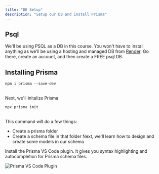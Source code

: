 ```yaml
---
title: "DB Setup"
description: "Setup our DB and install Prisma"
---
```


## Psql

We'll be using PSQL as a DB in this course. You won't have to install anything as we'll be using a hosting and managed DB from [Render](https://render.com). Go there, create an account, and then create a FREE psql DB.

## Installing Prisma

`npm i prisma --save-dev`
<br>
<br>

Next, we'll initalize Prisma
<br>

`npx prisma init`

<br>
This command will do a few things:

- Create a prisma folder
- Create a schema file in that folder
  Next, we'll learn how to design and create some models in our schema

Install the Prisma VS Code plugin. It gives you syntax highlighting and autocompletion for Prisma schema files.

![Prisma VS Code Plugin](./images/prisma-extension.png)
